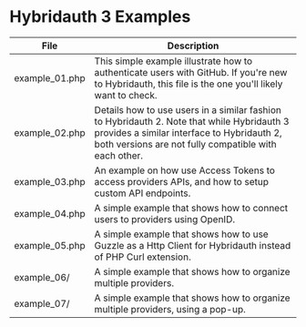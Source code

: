 Hybridauth 3 Examples
======================

File           | Description
-------------- | ------------------------------------------------------------------------------
example_01.php | This simple example illustrate how to authenticate users with GitHub. If you're new to Hybridauth, this file is the one you'll likely want to check.
example_02.php | Details how to use users in a similar fashion to Hybridauth 2. Note that while Hybridauth 3 provides a similar interface to Hybridauth 2, both versions are not fully compatible with each other.
example_03.php | An example on how use Access Tokens to access providers APIs, and how to setup custom API endpoints.
example_04.php | A simple example that shows how to connect users to providers using OpenID.
example_05.php | A simple example that shows how to use Guzzle as a Http Client for Hybridauth instead of PHP Curl extension.
example_06/    | A simple example that shows how to organize multiple providers.
example_07/    | A simple example that shows how to organize multiple providers, using a pop-up.
